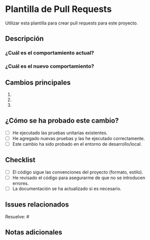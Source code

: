 # Plantilla de Pull Requests
Utilizar esta plantilla para crear pull requests para este proyecto.

## Descripción
<!-- Por favor describe los cambios que has realizado, el problema que resuelve y el contexto general de este PR -->

### ¿Cuál es el comportamiento actual?
<!-- Describe el estado actual del sistema antes de este cambio -->

### ¿Cuál es el nuevo comportamiento?
<!-- Describe el nuevo comportamiento tras los cambios implementados -->

## Cambios principales
<!-- Lista los cambios clave introducidos -->

1. 
2. 
3. 

## ¿Cómo se ha probado este cambio?
<!-- Explica los pasos para probar este PR o enlaza a las pruebas automáticas que lo cubren -->

- [ ] He ejecutado las pruebas unitarias existentes.
- [ ] He agregado nuevas pruebas y las he ejecutado correctamente.
- [ ] Este cambio ha sido probado en el entorno de desarrollo/local.
  
## Checklist
- [ ] El código sigue las convenciones del proyecto (formato, estilo).
- [ ] He revisado el código para asegurarme de que no se introducen errores.
- [ ] La documentación se ha actualizado si es necesario.

## Issues relacionados
<!-- Enlaza cualquier issue o ticket relevante usando su número (#123) -->

Resuelve: #

## Notas adicionales
<!-- Incluye cualquier otra información relevante aquí -->


